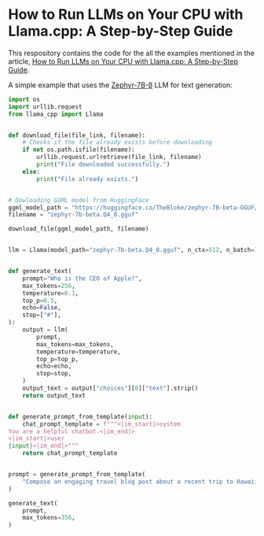# How to Run LLMs on Your CPU with Llama.cpp: A Step-by-Step Guide

This respository contains the code for the all the examples mentioned in the article, [How to Run LLMs on Your CPU with Llama.cpp: A Step-by-Step Guide](https://awinml.github.io/llm-ggml-python/
).

A simple example that uses the [Zephyr-7B-β](https://huggingface.co/HuggingFaceH4/zephyr-7b-beta) LLM for text generation:

```python
import os
import urllib.request
from llama_cpp import Llama


def download_file(file_link, filename):
    # Checks if the file already exists before downloading
    if not os.path.isfile(filename):
        urllib.request.urlretrieve(file_link, filename)
        print("File downloaded successfully.")
    else:
        print("File already exists.")


# Dowloading GGML model from HuggingFace
ggml_model_path = "https://huggingface.co/TheBloke/zephyr-7B-beta-GGUF/resolve/main/zephyr-7b-beta.Q4_0.gguf"
filename = "zephyr-7b-beta.Q4_0.gguf"

download_file(ggml_model_path, filename)


llm = Llama(model_path="zephyr-7b-beta.Q4_0.gguf", n_ctx=512, n_batch=126)


def generate_text(
    prompt="Who is the CEO of Apple?",
    max_tokens=256,
    temperature=0.1,
    top_p=0.5,
    echo=False,
    stop=["#"],
):
    output = llm(
        prompt,
        max_tokens=max_tokens,
        temperature=temperature,
        top_p=top_p,
        echo=echo,
        stop=stop,
    )
    output_text = output["choices"][0]["text"].strip()
    return output_text


def generate_prompt_from_template(input):
    chat_prompt_template = f"""<|im_start|>system
You are a helpful chatbot.<|im_end|>
<|im_start|>user
{input}<|im_end|>"""
    return chat_prompt_template


prompt = generate_prompt_from_template(
    "Compose an engaging travel blog post about a recent trip to Hawaii, highlighting cultural experiences and must-see attractions."
)

generate_text(
    prompt,
    max_tokens=356,
)
```
